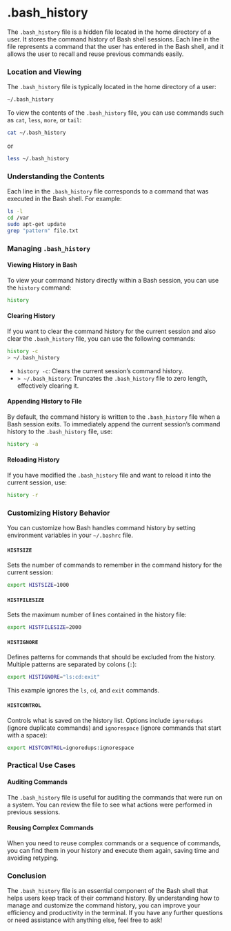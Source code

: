 # .bash_history
The `.bash_history` file is a hidden file located in the home directory of a user. It stores the command history of Bash shell sessions. Each line in the file represents a command that the user has entered in the Bash shell, and it allows the user to recall and reuse previous commands easily.

### Location and Viewing

The `.bash_history` file is typically located in the home directory of a user:

```sh
~/.bash_history
```

To view the contents of the `.bash_history` file, you can use commands such as `cat`, `less`, `more`, or `tail`:

```sh
cat ~/.bash_history
```

or

```sh
less ~/.bash_history
```

### Understanding the Contents

Each line in the `.bash_history` file corresponds to a command that was executed in the Bash shell. For example:

```sh
ls -l
cd /var
sudo apt-get update
grep "pattern" file.txt
```

### Managing `.bash_history`

#### Viewing History in Bash

To view your command history directly within a Bash session, you can use the `history` command:

```sh
history
```

#### Clearing History

If you want to clear the command history for the current session and also clear the `.bash_history` file, you can use the following commands:

```sh
history -c
> ~/.bash_history
```

- `history -c`: Clears the current session’s command history.
- `> ~/.bash_history`: Truncates the `.bash_history` file to zero length, effectively clearing it.

#### Appending History to File

By default, the command history is written to the `.bash_history` file when a Bash session exits. To immediately append the current session’s command history to the `.bash_history` file, use:

```sh
history -a
```

#### Reloading History

If you have modified the `.bash_history` file and want to reload it into the current session, use:

```sh
history -r
```

### Customizing History Behavior

You can customize how Bash handles command history by setting environment variables in your `~/.bashrc` file.

#### `HISTSIZE`

Sets the number of commands to remember in the command history for the current session:

```sh
export HISTSIZE=1000
```

#### `HISTFILESIZE`

Sets the maximum number of lines contained in the history file:

```sh
export HISTFILESIZE=2000
```

#### `HISTIGNORE`

Defines patterns for commands that should be excluded from the history. Multiple patterns are separated by colons (`:`):

```sh
export HISTIGNORE="ls:cd:exit"
```

This example ignores the `ls`, `cd`, and `exit` commands.

#### `HISTCONTROL`

Controls what is saved on the history list. Options include `ignoredups` (ignore duplicate commands) and `ignorespace` (ignore commands that start with a space):

```sh
export HISTCONTROL=ignoredups:ignorespace
```

### Practical Use Cases

#### Auditing Commands

The `.bash_history` file is useful for auditing the commands that were run on a system. You can review the file to see what actions were performed in previous sessions.

#### Reusing Complex Commands

When you need to reuse complex commands or a sequence of commands, you can find them in your history and execute them again, saving time and avoiding retyping.

### Conclusion

The `.bash_history` file is an essential component of the Bash shell that helps users keep track of their command history. By understanding how to manage and customize the command history, you can improve your efficiency and productivity in the terminal. If you have any further questions or need assistance with anything else, feel free to ask!
